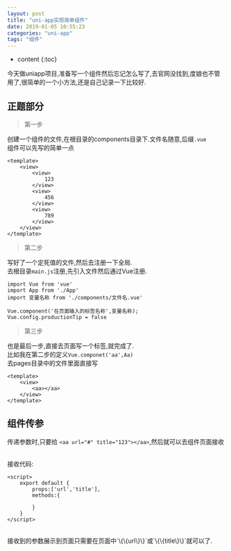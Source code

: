```yaml
---
layout: post
title: "uni-app实现简单组件"
date: 2019-01-05 10:55:23
categories: "uni-app"
tags: "组件"
---
```


* content
{:toc}

今天做uniapp项目,准备写一个组件然后忘记怎么写了,去官网没找到,度娘也不管用了,很简单的一个小方法,还是自己记录一下比较好.










## 正题部分

> 第一步

创建一个组件的文件,在根目录的components目录下.文件名随意,后缀`.vue` 
<br />
组件可以先写的简单一点<br />

```
<template>
	<view>
		<view>
			123
		</view>
		<view>
			456
		</view>
		<view>
			789
		</view>
	</view>
</template>
```
> 第二步

写好了一个定死值的文件,然后去注册一下全局.
<br />
去根目录`main.js`注册,先引入文件然后通过Vue注册.
<br />

```
import Vue from 'vue'
import App from './App'
import 变量名称 from './components/文件名.vue'

Vue.component('在页面输入的标签名称',变量名称);
Vue.config.productionTip = false
```

> 第三步

也是最后一步,直接去页面写一个标签,就完成了.
<br />
比如我在第二步的定义`Vue.componet('aa',Aa)`
<br />
去pages目录中的文件里面直接写
<br />

```
<template>
	<view>
		<aa></aa>
	</view>
</template>
```


## 组件传参

传递参数时,只要给 `<aa url="#" title="123"></aa>`,然后就可以去组件页面接收

<br />
接收代码:<br/>

```
<script>
	export default {
		props:['url','title'],
		methods:{
			
		}
	}
</script>
```
<br /> 
接收到的参数展示到页面只需要在页面中`\{\{url\}\}`或`\{\{title\}\}`就可以了.